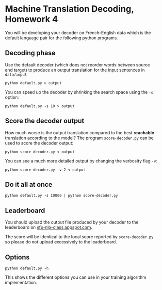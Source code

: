 
# Machine Translation Decoding, Homework 4

You will be developing your decoder on French-English data which
is the default language pair for the following python programs.

## Decoding phase

Use the default decoder (which does not reorder words between source
and target) to produce an output translation for the input sentences
in `data/input`

    python default.py > output

You can speed up the decoder by shrinking the search space
using the `-s` option:

    python default.py -s 10 > output

## Score the decoder output

How much worse is the output translation compared to the best
**reachable** translation according to the model? The program
`score-decoder.py` can be used to score the decoder output:

    python score-decoder.py < output

You can see a much more detailed output by changing the verbosity
flag `-v`:

    python score-decoder.py -v 2 < output

## Do it all at once

    python default.py -s 10000 | python score-decoder.py

## Leaderboard

You should upload the output file produced by your decoder to the
leaderboard on
[sfu-nlp-class.appspot.com](https://sfu-nlp-class.appspot.com).

The score will be identical to the local score reported by
`score-decoder.py` so please do not upload excessively to the
leaderboard.

## Options

    python default.py -h

This shows the different options you can use in your training
algorithm implementation.  


